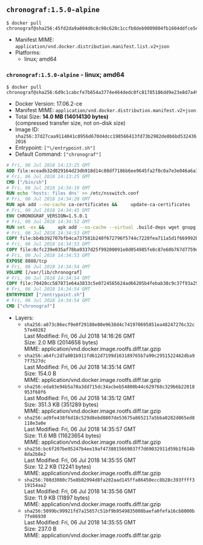 ## `chronograf:1.5.0-alpine`

```console
$ docker pull chronograf@sha256:45fd2da9a804d6c8c98c628c1ccfb8deb9009804fb1604ddfce5e2a8a179b64f
```

-	Manifest MIME: `application/vnd.docker.distribution.manifest.list.v2+json`
-	Platforms:
	-	linux; amd64

### `chronograf:1.5.0-alpine` - linux; amd64

```console
$ docker pull chronograf@sha256:6d9c1cabcfe7b654a3774e464dedc0fc81785186dd9e23e8d7a498d59e80affa
```

-	Docker Version: 17.06.2-ce
-	Manifest MIME: `application/vnd.docker.distribution.manifest.v2+json`
-	Total Size: **14.0 MB (14014130 bytes)**  
	(compressed transfer size, not on-disk size)
-	Image ID: `sha256:37d27caa9114041c8956d670d4dcc198566413fd73b2982de8b6bd5324362016`
-	Entrypoint: `["\/entrypoint.sh"]`
-	Default Command: `["chronograf"]`

```dockerfile
# Fri, 06 Jul 2018 14:13:25 GMT
ADD file:eceadb32d029164d23db918d14c88df7186b6ee9645fa2f0c0a7e3e046a6a129 in / 
# Fri, 06 Jul 2018 14:13:25 GMT
CMD ["/bin/sh"]
# Fri, 06 Jul 2018 14:34:19 GMT
RUN echo 'hosts: files dns' >> /etc/nsswitch.conf
# Fri, 06 Jul 2018 14:34:20 GMT
RUN apk add --no-cache ca-certificates &&     update-ca-certificates
# Fri, 06 Jul 2018 14:34:45 GMT
ENV CHRONOGRAF_VERSION=1.5.0.1
# Fri, 06 Jul 2018 14:34:52 GMT
RUN set -ex &&     apk add --no-cache --virtual .build-deps wget gnupg tar &&     for key in         05CE15085FC09D18E99EFB22684A14CF2582E0C5 ;     do         gpg --keyserver ha.pool.sks-keyservers.net --recv-keys "$key" ||         gpg --keyserver pgp.mit.edu --recv-keys "$key" ||         gpg --keyserver keyserver.pgp.com --recv-keys "$key" ;     done &&     wget --no-verbose https://dl.influxdata.com/chronograf/releases/chronograf-${CHRONOGRAF_VERSION}-static_linux_amd64.tar.gz.asc &&     wget --no-verbose https://dl.influxdata.com/chronograf/releases/chronograf-${CHRONOGRAF_VERSION}-static_linux_amd64.tar.gz &&     gpg --batch --verify chronograf-${CHRONOGRAF_VERSION}-static_linux_amd64.tar.gz.asc chronograf-${CHRONOGRAF_VERSION}-static_linux_amd64.tar.gz &&     mkdir -p /usr/src &&     tar -C /usr/src -xzf chronograf-${CHRONOGRAF_VERSION}-static_linux_amd64.tar.gz &&     rm -f /usr/src/chronograf-*/chronograf.conf &&     chmod +x /usr/src/chronograf-*/* &&     cp -a /usr/src/chronograf-*/* /usr/bin/ &&     rm -rf *.tar.gz* /usr/src /root/.gnupg &&     apk del .build-deps
# Fri, 06 Jul 2018 14:34:53 GMT
COPY file:bb4b392707bfb4ca737581b240f672796f5744c7220fea711a5d1f669992b912 in /usr/share/chronograf/LICENSE 
# Fri, 06 Jul 2018 14:34:53 GMT
COPY file:8cfc239e035af78ba9337d25f99200091e0d054985fe0c87e60b767d7759d99d in /usr/share/chronograf/agpl-3.0.md 
# Fri, 06 Jul 2018 14:34:53 GMT
EXPOSE 8888/tcp
# Fri, 06 Jul 2018 14:34:54 GMT
VOLUME [/var/lib/chronograf]
# Fri, 06 Jul 2018 14:34:54 GMT
COPY file:70420cc587871e64a3833c5e0724565624ad66205b4febab38c9c37f93a25e28 in /entrypoint.sh 
# Fri, 06 Jul 2018 14:34:54 GMT
ENTRYPOINT ["/entrypoint.sh"]
# Fri, 06 Jul 2018 14:34:54 GMT
CMD ["chronograf"]
```

-	Layers:
	-	`sha256:a073c86ecf9e0f29180e80e9638d4c741970695851ea48247276c32c57e40282`  
		Last Modified: Fri, 06 Jul 2018 14:16:26 GMT  
		Size: 2.0 MB (2014658 bytes)  
		MIME: application/vnd.docker.image.rootfs.diff.tar.gzip
	-	`sha256:a64fc2d7a001b911fd612d7199d163189765b7a99c2951522462dba97f7527dc`  
		Last Modified: Fri, 06 Jul 2018 14:35:14 GMT  
		Size: 154.0 B  
		MIME: application/vnd.docker.image.rootfs.diff.tar.gzip
	-	`sha256:eda03e94b5a70a3dd715dc34acbeb54800b44c629768c329b6b22018953f68f6`  
		Last Modified: Fri, 06 Jul 2018 14:35:12 GMT  
		Size: 351.3 KB (351289 bytes)  
		MIME: application/vnd.docker.image.rootfs.diff.tar.gzip
	-	`sha256:ad9fe438f6d18c529d8ebd8807de53675a865217a5bba0282d865ed8118e3a0e`  
		Last Modified: Fri, 06 Jul 2018 14:35:57 GMT  
		Size: 11.6 MB (11623654 bytes)  
		MIME: application/vnd.docker.image.rootfs.diff.tar.gzip
	-	`sha256:bc6f207be95247b4ee19af4738015669037f7d69032911d59b1f614b8da2b8e2`  
		Last Modified: Fri, 06 Jul 2018 14:35:55 GMT  
		Size: 12.2 KB (12241 bytes)  
		MIME: application/vnd.docker.image.rootfs.diff.tar.gzip
	-	`sha256:708d3080c75e8b02994d8fa202aad145ffa86450ecc8b28c393ffff319154aa2`  
		Last Modified: Fri, 06 Jul 2018 14:35:56 GMT  
		Size: 11.9 KB (11897 bytes)  
		MIME: application/vnd.docker.image.rootfs.diff.tar.gzip
	-	`sha256:5099bc99921fd7a15657c51bf9b9549835008baefa0fefa16cb8000b7fe86930`  
		Last Modified: Fri, 06 Jul 2018 14:35:55 GMT  
		Size: 237.0 B  
		MIME: application/vnd.docker.image.rootfs.diff.tar.gzip
